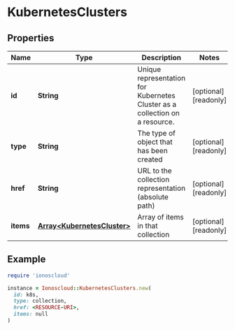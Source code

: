# KubernetesClusters

## Properties

| Name | Type | Description | Notes |
| ---- | ---- | ----------- | ----- |
| **id** | **String** | Unique representation for Kubernetes Cluster as a collection on a resource. | [optional][readonly] |
| **type** | **String** | The type of object that has been created | [optional][readonly] |
| **href** | **String** | URL to the collection representation (absolute path) | [optional][readonly] |
| **items** | [**Array&lt;KubernetesCluster&gt;**](KubernetesCluster.md) | Array of items in that collection | [optional][readonly] |

## Example

```ruby
require 'ionoscloud'

instance = Ionoscloud::KubernetesClusters.new(
  id: k8s,
  type: collection,
  href: <RESOURCE-URI>,
  items: null
)
```


